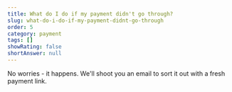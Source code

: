 ```yaml
---
title: What do I do if my payment didn't go through?
slug: what-do-i-do-if-my-payment-didnt-go-through
order: 5
category: payment
tags: []
showRating: false
shortAnswer: null
---
```


No worries - it happens. We'll shoot you an email to sort it out with a fresh payment link.

